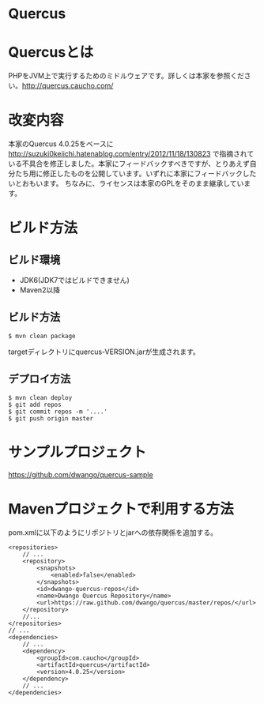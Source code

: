 Quercus
=======

# Quercusとは

PHPをJVM上で実行するためのミドルウェアです。詳しくは本家を参照ください。http://quercus.caucho.com/

# 改変内容
本家のQuercus 4.0.25をベースに http://suzuki0keiichi.hatenablog.com/entry/2012/11/18/130823
で指摘されている不具合を修正しました。本家にフィードバックすべきですが、とりあえず自分たち用に修正したものを公開しています。いずれに本家にフィードバックしたいとおもいます。
ちなみに、ライセンスは本家のGPLをそのまま継承しています。

# ビルド方法
## ビルド環境
- JDK6(JDK7ではビルドできません)
- Maven2以降

## ビルド方法

    $ mvn clean package

targetディレクトリにquercus-VERSION.jarが生成されます。

## デプロイ方法

    $ mvn clean deploy
    $ git add repos
    $ git commit repos -m '....'
    $ git push origin master

# サンプルプロジェクト

https://github.com/dwango/quercus-sample

# Mavenプロジェクトで利用する方法
pom.xmlに以下のようにリポジトリとjarへの依存関係を追加する。

    <repositories>
        // ...
        <repository>
            <snapshots>
                <enabled>false</enabled>
            </snapshots>
            <id>dwango-quercus-repos</id>
            <name>Dwango Quercus Repository</name>
            <url>https://raw.github.com/dwango/quercus/master/repos/</url>
        </repository>
        //...
    </repositories>
    // ...
    <dependencies>
        // ...
        <dependency>
            <groupId>com.caucho</groupId>
            <artifactId>quercus</artifactId>
            <version>4.0.25</version>
        </dependency>
        // ...
    </dependencies>